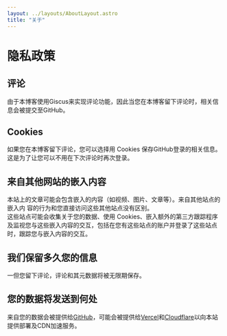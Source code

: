 ```yaml
---
layout: ../layouts/AboutLayout.astro
title: "关于"
---
```


# 隐私政策

## 评论
由于本博客使用Giscus来实现评论功能，因此当您在本博客留下评论时，相关信息会被提交至GitHub。

## Cookies
如果您在本博客留下评论，您可以选择用 Cookies 保存GitHub登录的相关信息。这是为了让您可以不用在下次评论时再次登录。

## 来自其他网站的嵌入内容
本站上的文章可能会包含嵌入的内容（如视频、图片、文章等）。来自其他站点的嵌入内
容的行为和您直接访问这些其他站点没有区别。  
这些站点可能会收集关于您的数据、使用 Cookies、嵌入额外的第三方跟踪程序及监视您与这些嵌入内容的交互，包括在您有这些站点的账户并登录了这些站点时，跟踪您与嵌入内容的交互。

## 我们保留多久您的信息
一但您留下评论，评论和其元数据将被无限期保存。

## 您的数据将发送到何处
来自您的数据会被提供给[GitHub](https://github.com/)，可能会被提供给[Vercel](https://vercel.com/)和[Cloudflare](https://www.cloudflare.com/)以向本站提供部署及CDN加速服务。
